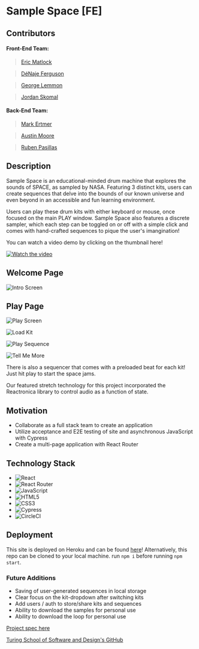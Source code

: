 # Sample Space [FE]

## Contributors

#### Front-End Team:

> [Eric Matlock](https://github.com/ermatlock)

> [DéNaje Ferguson](https://github.com/Romeslayer)

> [George Lemmon](https://github.com/GALemmon)

> [Jordan Skomal](https://github.com/jskomal)


#### Back-End Team:

>[Mark Ertmer](https://github.com/markertmer)

>[Austin Moore](https://github.com/AustinCMoore)

>[Ruben Pasillas](https://github.com/hobbiathan)

## Description

Sample Space is an educational-minded drum machine that explores the sounds of SPACE, as sampled by NASA. Featuring 3 distinct kits, users can create sequences that delve into the bounds of our known universe and even beyond in an accessible and fun learning environment. 

Users can play these drum kits with either keyboard or mouse, once focused on the main PLAY window. Sample Space also features a discrete sampler, which each step can be toggled on or off with a simple click and comes with hand-crafted sequences to pique the user's imangination!

You can watch a video demo by clicking on the thumbnail here!

[![Watch the video](https://img.youtube.com/vi/gtaMOX2mMrk/0.jpg)](https://youtu.be/gtaMOX2mMrk)

## Welcome Page

![Intro Screen](https://media.giphy.com/media/mXJJJydZ24mMoWw2Vv/giphy.gif)

## Play Page

![Play Screen](https://media.giphy.com/media/q9hg5jHCnh17ubhYew/giphy.gif)

![Load Kit](https://media.giphy.com/media/Aqzx7FTeSr425Kpit8/giphy.gif)

![Play Sequence](https://media.giphy.com/media/0DWbacImPC1KAxFq18/giphy.gif)

![Tell Me More](https://media.giphy.com/media/JXyFwbWBKWSd01GVUA/giphy.gif)

There is also a sequencer that comes with a preloaded beat for each kit! Just hit play to start the space jams.

Our featured stretch technology for this project incorporated the Reactronica library to control audio as a function of state.

## Motivation
- Collaborate as a full stack team to create an application
- Utilize acceptance and E2E testing of site and asynchronous JavaScript with Cypress
- Create a multi-page application with React Router

## Technology Stack
- ![React](https://img.shields.io/badge/react-%2320232a.svg?style=for-the-badge&logo=react&logoColor=%2361DAFB)
- ![React Router](https://img.shields.io/badge/React_Router-CA4245?style=for-the-badge&logo=react-router&logoColor=white)
- ![JavaScript](https://img.shields.io/badge/javascript-%23323330.svg?style=for-the-badge&logo=javascript&logoColor=%23F7DF1E)
- ![HTML5](https://img.shields.io/badge/html5-%23E34F26.svg?style=for-the-badge&logo=html5&logoColor=white)
- ![CSS3](https://img.shields.io/badge/CSS3-hotpink.svg?style=for-the-badge&logo=CSS3&logoColor=white)
- ![Cypress](https://img.shields.io/badge/-cypress-%23E5E5E5?style=for-the-badge&logo=cypress&logoColor=058a5e)
- ![CircleCI](https://img.shields.io/badge/circle%20ci-%23161616.svg?style=for-the-badge&logo=circleci&logoColor=white)

## Deployment
This site is deployed on Heroku and can be found [here](https://sample-space-fe.herokuapp.com/)!
Alternatively, this repo can be cloned to your local machine. run `npm i` before running `npm start`.

### Future Additions

- Saving of user-generated sequences in local storage
- Clear focus on the kit-dropdown after switching kits
- Add users / auth to store/share kits and sequences
- Ability to download the samples for personal use
- Ability to download the loop for personal use

[Project spec here](https://mod4.turing.edu/projects/capstone/)

[Turing School of Software and Design's GitHub](https://github.com/turingschool-examples)
